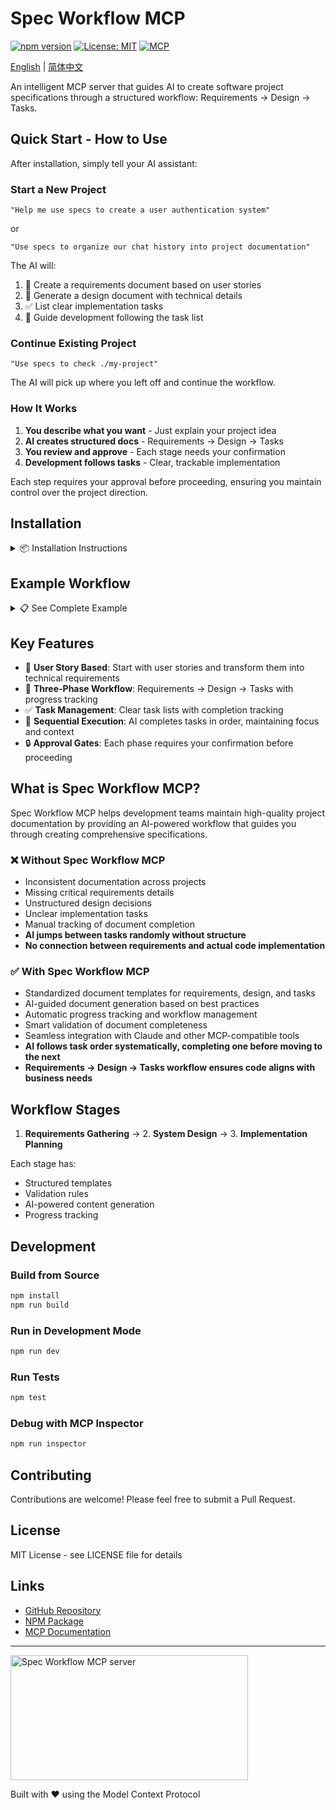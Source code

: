 # Spec Workflow MCP

[![npm version](https://img.shields.io/npm/v/spec-workflow-mcp.svg)](https://www.npmjs.com/package/spec-workflow-mcp)
[![License: MIT](https://img.shields.io/badge/License-MIT-yellow.svg)](https://opensource.org/licenses/MIT)
[![MCP](https://img.shields.io/badge/MCP-Compatible-blue)](https://modelcontextprotocol.com)

[English](https://github.com/kingkongshot/specs-workflow-mcp/blob/main/README.md) | [简体中文](https://github.com/kingkongshot/specs-workflow-mcp/blob/main/README-zh.md)

An intelligent MCP server that guides AI to create software project specifications through a structured workflow: Requirements → Design → Tasks.

## Quick Start - How to Use

After installation, simply tell your AI assistant:

### Start a New Project
```
"Help me use specs to create a user authentication system"
```
or
```
"Use specs to organize our chat history into project documentation"
```

The AI will:
1. 📝 Create a requirements document based on user stories
2. 🎨 Generate a design document with technical details
3. ✅ List clear implementation tasks
4. 🚀 Guide development following the task list

### Continue Existing Project
```
"Use specs to check ./my-project"
```

The AI will pick up where you left off and continue the workflow.

### How It Works

1. **You describe what you want** - Just explain your project idea
2. **AI creates structured docs** - Requirements → Design → Tasks
3. **You review and approve** - Each stage needs your confirmation
4. **Development follows tasks** - Clear, trackable implementation

Each step requires your approval before proceeding, ensuring you maintain control over the project direction.

## Installation

<details>
<summary>📦 Installation Instructions</summary>

### Requirements

- Node.js ≥ v18.0.0
- npm or yarn
- Claude Desktop or any MCP-compatible client

### Install in Different MCP Clients

#### Claude Code (Recommended)

Use the Claude CLI to add the MCP server:

```bash
claude mcp add spec-workflow-mcp -s user -- npx -y spec-workflow-mcp@latest
```

#### Claude Desktop

Add to your Claude Desktop configuration:
- macOS: `~/Library/Application Support/Claude/claude_desktop_config.json`
- Windows: `%APPDATA%/Claude/claude_desktop_config.json`
- Linux: `~/.config/Claude/claude_desktop_config.json`

```json
{
  "mcpServers": {
    "spec-workflow": {
      "command": "npx",
      "args": ["-y", "spec-workflow-mcp@latest"]
    }
  }
}
```

#### Cursor

Add to your Cursor configuration (`~/.cursor/config.json`):

```json
{
  "mcpServers": {
    "spec-workflow": {
      "command": "npx",
      "args": ["-y", "spec-workflow-mcp@latest"]
    }
  }
}
```

#### Cline

Use Cline's MCP server management UI to add the server:

1. Open VS Code with Cline extension
2. Open Cline settings (gear icon)
3. Navigate to MCP Servers section
4. Add new server with:
   - Command: `npx`
   - Arguments: `-y spec-workflow-mcp@latest`

#### Windsurf (Codeium)

Add to your Windsurf configuration (`~/.codeium/windsurf/mcp_config.json`):

```json
{
  "mcpServers": {
    "spec-workflow": {
      "command": "npx",
      "args": ["-y", "spec-workflow-mcp@latest"],
      "env": {},
      "autoApprove": [],
      "disabled": false,
      "timeout": 60,
      "transportType": "stdio"
    }
  }
}
```

#### VS Code (with MCP extension)

Add to your VS Code settings (`settings.json`):

```json
{
  "mcp.servers": {
    "spec-workflow": {
      "command": "npx",
      "args": ["-y", "spec-workflow-mcp@latest"]
    }
  }
}
```

#### Zed

Add to your Zed configuration (`~/.config/zed/settings.json`):

```json
{
  "assistant": {
    "version": "2",
    "mcp": {
      "servers": {
        "spec-workflow": {
          "command": "npx",
          "args": ["-y", "spec-workflow-mcp@latest"]
        }
      }
    }
  }
}
```

### Install from Source

```bash
git clone https://github.com/kingkongshot/specs-mcp.git
cd specs-mcp
npm install
npm run build
```

Then add to Claude Desktop configuration:

```json
{
  "mcpServers": {
    "spec-workflow": {
      "command": "node",
      "args": ["/absolute/path/to/specs-mcp/dist/index.js"]
    }
  }
}
```

</details>

## Example Workflow

<details>
<summary>📋 See Complete Example</summary>

### 1. Start with an idea
```
You: "I need to build a user authentication system"
```

### 2. AI creates requirements
```
AI: "I'll help you create specs for user authentication. Let me start with the requirements document..."

[Creates requirements.md with user stories, functional requirements, etc.]

AI: "I've created the requirements document. Please review it and let me know if you'd like any changes."
```

### 3. Review and confirm
```
You: "Looks good, continue"
```

### 4. AI creates design
```
AI: "Now I'll create the technical design based on these requirements..."

[Creates design.md with architecture, API design, database schema, etc.]
```

### 5. AI creates tasks
```
AI: "Based on the design, here are the implementation tasks..."

[Creates tasks.md with numbered task list]
```

### 6. Start development
```
AI: "Let's start with Task 1: Set up authentication database schema..."

[Implements each task in order]
```

</details>

## Key Features

- 📝 **User Story Based**: Start with user stories and transform them into technical requirements
- 🔄 **Three-Phase Workflow**: Requirements → Design → Tasks with progress tracking
- ✅ **Task Management**: Clear task lists with completion tracking
- 🎯 **Sequential Execution**: AI completes tasks in order, maintaining focus and context
- 🔒 **Approval Gates**: Each phase requires your confirmation before proceeding

## What is Spec Workflow MCP?

Spec Workflow MCP helps development teams maintain high-quality project documentation by providing an AI-powered workflow that guides you through creating comprehensive specifications.

### ❌ Without Spec Workflow MCP

- Inconsistent documentation across projects
- Missing critical requirements details  
- Unstructured design decisions
- Unclear implementation tasks
- Manual tracking of document completion
- **AI jumps between tasks randomly without structure**
- **No connection between requirements and actual code implementation**

### ✅ With Spec Workflow MCP

- Standardized document templates for requirements, design, and tasks
- AI-guided document generation based on best practices
- Automatic progress tracking and workflow management
- Smart validation of document completeness
- Seamless integration with Claude and other MCP-compatible tools
- **AI follows task order systematically, completing one before moving to the next**
- **Requirements → Design → Tasks workflow ensures code aligns with business needs**

## Workflow Stages

1. **Requirements Gathering** → 2. **System Design** → 3. **Implementation Planning**

Each stage has:
- Structured templates
- Validation rules
- AI-powered content generation
- Progress tracking

## Development

### Build from Source

```bash
npm install
npm run build
```

### Run in Development Mode

```bash
npm run dev
```

### Run Tests

```bash
npm test
```

### Debug with MCP Inspector

```bash
npm run inspector
```

## Contributing

Contributions are welcome! Please feel free to submit a Pull Request.

## License

MIT License - see LICENSE file for details

## Links

- [GitHub Repository](https://github.com/kingkongshot/specs-workflow-mcp)
- [NPM Package](https://www.npmjs.com/package/spec-workflow-mcp)
- [MCP Documentation](https://modelcontextprotocol.com)

---

<a href="https://glama.ai/mcp/servers/@kingkongshot/specs-workflow-mcp">
  <img width="380" height="200" src="https://glama.ai/mcp/servers/@kingkongshot/specs-workflow-mcp/badge" alt="Spec Workflow MCP server" />
</a>

Built with ❤️ using the Model Context Protocol